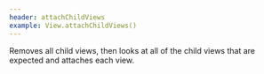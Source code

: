 ```yaml
---
header: attachChildViews
example: View.attachChildViews()
---
```


Removes all child views, then looks at all of the child views that are expected and attaches each view.
